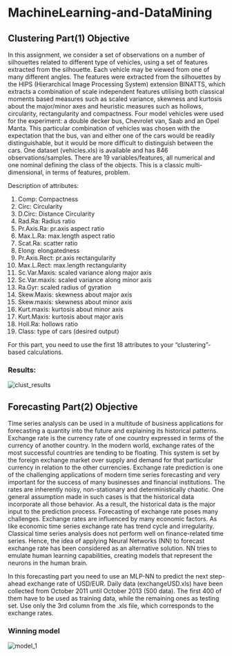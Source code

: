 # MachineLearning-and-DataMining

## Clustering Part(1) Objective
In this assignment, we consider a set of observations on a number of silhouettes related to different type of vehicles, using a set of features extracted from the silhouette. Each vehicle may be viewed from one of many different angles. The features were extracted from the silhouettes by the HIPS (Hierarchical Image Processing System) extension BINATTS, which extracts a combination of scale independent features utilising both classical moments based measures such as scaled variance, skewness and kurtosis about the major/minor axes and heuristic measures such as hollows, circularity, rectangularity and compactness. Four model vehicles were used for the experiment: a double decker bus, Chevrolet van, Saab and an Opel Manta. This particular combination of vehicles was chosen with the expectation that the bus, van and either one of the cars would be readily distinguishable, but it would be more difficult to distinguish between the cars. One dataset (vehicles.xls) is available and has 846 observations/samples. There are 19 variables/features, all numerical and one nominal defining the class of the objects. This is a classic multi-dimensional, in terms of features, problem.

Description of attributes:
1. Comp: Compactness
2. Circ: Circularity
3. D.Circ: Distance Circularity
4. Rad.Ra: Radius ratio
5. Pr.Axis.Ra: pr.axis aspect ratio
6. Max.L.Ra: max.length aspect ratio
7. Scat.Ra: scatter ratio
8. Elong: elongatedness
9. Pr.Axis.Rect: pr.axis rectangularity
10. Max.L.Rect: max.length rectangularity
11. Sc.Var.Maxis: scaled variance along major axis
12. Sc.Var.maxis: scaled variance along minor axis
13. Ra.Gyr: scaled radius of gyration
14. Skew.Maxis: skewness about major axis
15. Skew.maxis: skewness about minor axis
16. Kurt.maxis: kurtosis about minor axis
17. Kurt.Maxis: kurtosis about major axis
18. Holl.Ra: hollows ratio
19. Class: type of cars (desired output)

For this part, you need to use the first 18 attributes to your “clustering”- based calculations.

### **Results:**
![clust_results](https://user-images.githubusercontent.com/66877247/183317658-d412be6a-dae6-492e-8bdb-3f7049b848b1.png)

## Forecasting Part(2) Objective
Time series analysis can be used in a multitude of business applications for forecasting a quantity into the future and explaining its historical patterns. Exchange rate is the currency rate of one country expressed in terms of the currency of another country. In the modern world, exchange rates of the most successful countries are tending to be floating. This system is set by the foreign exchange market over supply and demand for that particular currency in relation to the other currencies. Exchange rate prediction is one of the challenging applications of modern time series forecasting and very important for the success of many businesses and financial institutions. The rates are inherently noisy, non-stationary and deterministically chaotic. One general assumption made in such cases is that the historical data incorporate all those behavior. As a result, the historical data is the major input to the prediction process. Forecasting of exchange rate poses many challenges. Exchange rates are influenced by many economic factors. As like economic time series exchange rate has trend cycle and irregularity. Classical time series analysis does not perform well on finance-related time series. Hence, the idea of applying Neural Networks (NN) to forecast exchange rate has been considered as an alternative solution. NN tries to emulate human learning capabilities, creating models that represent the neurons in the human brain.

In this forecasting part you need to use an MLP-NN to predict the next step-ahead exchange rate of USD/EUR. Daily data (exchangeUSD.xls) have been collected from October 2011 until October 2013 (500 data). The first 400 of them have to be used as training data, while the remaining ones as testing set. Use only the 3rd column from the .xls file, which corresponds to the exchange rates.

### **Winning model**
![model_1](https://user-images.githubusercontent.com/66877247/183318088-b6f67cb8-c63b-48ea-8915-2393fef49de6.png)
